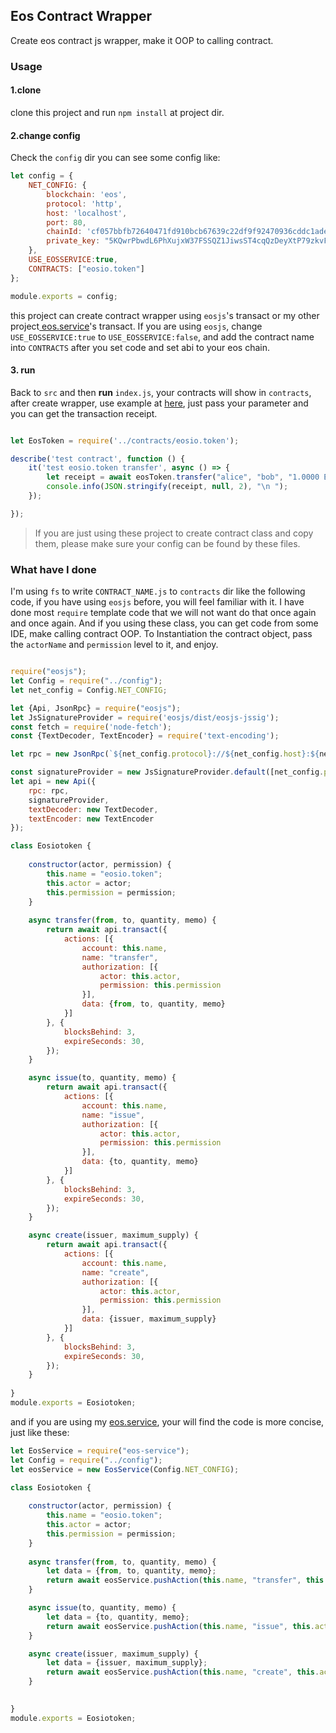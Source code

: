 ## Eos Contract Wrapper

Create eos contract js wrapper, make it OOP to calling contract.



### Usage

#### 1.clone

clone this project and run `npm install`  at project dir.



#### 2.change config

Check the `config`  dir you can see some config like:

```js
let config = {
    NET_CONFIG: {
        blockchain: 'eos',
        protocol: 'http',
        host: 'localhost',
        port: 80,
        chainId: 'cf057bbfb72640471fd910bcb67639c22df9f92470936cddc1ade0e2f2e7dc4f',
        private_key: "5KQwrPbwdL6PhXujxW37FSSQZ1JiwsST4cqQzDeyXtP79zkvFD3"
    },
    USE_EOSSERVICE:true,
    CONTRACTS: ["eosio.token"]
};

module.exports = config;
```

this project can create contract wrapper  using `eosjs`'s transact or my other project[ eos.service](https://github.com/clockknock/eos.service)'s transact. If you are using `eosjs`, change `USE_EOSSERVICE:true` to `USE_EOSSERVICE:false`, and add the contract name into `CONTRACTS` after you set code and set abi to your eos chain.



#### 3. run 

Back to `src`  and then **run** `index.js`, your contracts will show in `contracts`, after create wrapper, use example at [here](https://github.com/clockknock/eos-contract-wrapper/blob/master/test/test_wrapped_contract.js), just pass your parameter and you can get the transaction receipt.

```js

let EosToken = require('../contracts/eosio.token');

describe('test contract', function () {
    it('test eosio.token transfer', async () => {
        let receipt = await eosToken.transfer("alice", "bob", "1.0000 EOS", "test contract wrapper");
        console.info(JSON.stringify(receipt, null, 2), "\n ");
    });

});
```



> If you are just using these project to create contract class and copy them, please make sure  your config can be found by these files.

### What have I done

I'm using `fs` to write `CONTRACT_NAME.js` to `contracts` dir like the following code,  if you have using `eosjs` before, you will feel familiar with it. I have done most `require` template code that we will not want do that once again and once again. And if you using these class, you can get code from some IDE, make calling contract OOP. To Instantiation the contract object, pass the `actorName` and `permission` level to it, and enjoy.

```js

require("eosjs");
let Config = require("../config");
let net_config = Config.NET_CONFIG;

let {Api, JsonRpc} = require("eosjs");
let JsSignatureProvider = require('eosjs/dist/eosjs-jssig');
const fetch = require('node-fetch');
const {TextDecoder, TextEncoder} = require('text-encoding');

let rpc = new JsonRpc(`${net_config.protocol}://${net_config.host}:${net_config.port}`, {fetch});

const signatureProvider = new JsSignatureProvider.default([net_config.private_key]);
let api = new Api({
    rpc: rpc,
    signatureProvider,
    textDecoder: new TextDecoder,
    textEncoder: new TextEncoder
});

class Eosiotoken {
    
    constructor(actor, permission) {
        this.name = "eosio.token";
        this.actor = actor;
        this.permission = permission;
    }
    
    async transfer(from, to, quantity, memo) {
        return await api.transact({
            actions: [{
                account: this.name,
                name: "transfer",
                authorization: [{
                    actor: this.actor,
                    permission: this.permission
                }],
                data: {from, to, quantity, memo}
            }]
        }, {
            blocksBehind: 3,
            expireSeconds: 30,
        });        
    }

    async issue(to, quantity, memo) {
        return await api.transact({
            actions: [{
                account: this.name,
                name: "issue",
                authorization: [{
                    actor: this.actor,
                    permission: this.permission
                }],
                data: {to, quantity, memo}
            }]
        }, {
            blocksBehind: 3,
            expireSeconds: 30,
        });        
    }

    async create(issuer, maximum_supply) {
        return await api.transact({
            actions: [{
                account: this.name,
                name: "create",
                authorization: [{
                    actor: this.actor,
                    permission: this.permission
                }],
                data: {issuer, maximum_supply}
            }]
        }, {
            blocksBehind: 3,
            expireSeconds: 30,
        });        
    }
    
}
module.exports = Eosiotoken;
```



and if you are using my  [eos.service](https://github.com/clockknock/eos.service), your will find the code is more concise, just like these:

```js
let EosService = require("eos-service");
let Config = require("../config");
let eosService = new EosService(Config.NET_CONFIG);

class Eosiotoken {
    
    constructor(actor, permission) {
        this.name = "eosio.token";
        this.actor = actor;
        this.permission = permission;
    }
    
    async transfer(from, to, quantity, memo) {
        let data = {from, to, quantity, memo};
        return await eosService.pushAction(this.name, "transfer", this.actor, data,this.permission);        
    }

    async issue(to, quantity, memo) {
        let data = {to, quantity, memo};
        return await eosService.pushAction(this.name, "issue", this.actor, data,this.permission);        
    }

    async create(issuer, maximum_supply) {
        let data = {issuer, maximum_supply};
        return await eosService.pushAction(this.name, "create", this.actor, data,this.permission);        
    }

    
}
module.exports = Eosiotoken;
```

